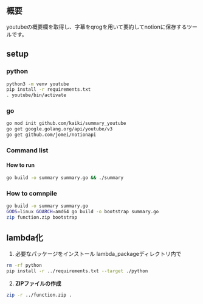 ## 概要

youtubeの概要欄を取得し、字幕をqrogを用いて要約してnotionに保存するツールです。

## setup

### python
```bash
python3 -m venv youtube
pip install -r requirements.txt
. youtube/bin/activate
```

### go
```bash
go mod init github.com/kaiki/summary_youtube
go get google.golang.org/api/youtube/v3
go get github.com/jomei/notionapi
```

### Command list

#### How to run
```bash
go build -o summary summary.go && ./summary
```

### How to comnpile

```bash
go build -o summary summary.go
GOOS=linux GOARCH=amd64 go build -o bootstrap summary.go
zip function.zip bootstrap
```

## lambda化

1. 必要なパッケージをインストール
lambda_packageディレクトリ内で
```bash
rm -rf python
pip install -r ../requirements.txt --target ./python
```

2. **ZIPファイルの作成**
```bash
zip -r ../function.zip .
```
